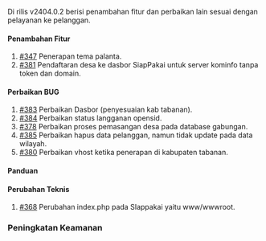 Di rilis v2404.0.2 berisi penambahan fitur dan perbaikan lain sesuai dengan pelayanan ke pelanggan.

#### Penambahan Fitur

1. [#347](https://github.com/OpenSID/wiki-siappakai/issues/347) Penerapan tema palanta.
2. [#381](https://github.com/OpenSID/wiki-siappakai/issues/381) Pendaftaran desa ke dasbor SiapPakai untuk server kominfo tanpa token dan domain.

#### Perbaikan BUG

1. [#383](https://github.com/OpenSID/wiki-siappakai/issues/383) Perbaikan Dasbor (penyesuaian kab tabanan).
2. [#384](https://github.com/OpenSID/wiki-siappakai/issues/384) Perbaikan status langganan opensid.
3. [#378](https://github.com/OpenSID/wiki-siappakai/issues/378) Perbaikan proses pemasangan desa pada database gabungan.
4. [#385](https://github.com/OpenSID/wiki-siappakai/issues/385) Perbaikan hapus data pelanggan, namun tidak update pada data wilayah.
5. [#380](https://github.com/OpenSID/wiki-siappakai/issues/380) Perbaikan vhost ketika penerapan di kabupaten tabanan.

#### Panduan

#### Perubahan Teknis

1. [#368](https://github.com/OpenSID/wiki-siappakai/issues/368) Perubahan index.php pada SIappakai yaitu www/wwwroot.

### Peningkatan Keamanan

